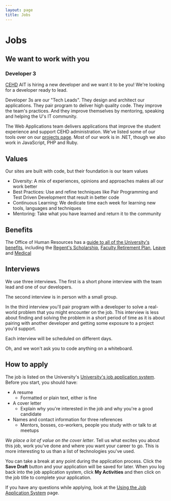 ```yaml
---
layout: page
title: Jobs
---
```


# Jobs
## We want to work with you

### Developer 3

<a href="http://cehd.umn.edu/">CEHD</a> AIT is hiring a new developer and we
want it to be you! We're looking for a developer ready to lead.

Developer 3s are our "Tech Leads". They design and architect our applications.
They pair program to deliver high quality code. They improve the team's
practices. And they improve themselves by mentoring, speaking and helping the
U's IT community.

The Web Applications team delivers applications that improve the student
experience and support CEHD administration. We've listed some of our tools over
on our [projects page](projects.html). Most of our work is in .NET, though we
also work in JavaScript, PHP and Ruby.

## Values

Our sites are built with code, but their foundation is our team values

- Diversity: A mix of experiences, opinions and approaches makes all our work better
- Best Practices: Use and refine techniques like Pair Programming and Test Driven Development that result in better code
- Continuous Learning: We dedicate time each week for learning new tools, languages and techniques
- Mentoring: Take what you have learned and return it to the community

## Benefits

The Office of Human Resources has a <a
href="https://humanresources.umn.edu/benefits">guide to all of the University's
benefits</a>, including the <a
href="https://humanresources.umn.edu/benefits/tuition-benefits">Regent's
Scholarship</a>, <a
href="http://humanresources.umn.edu/employee-benefits/retirement#anchor-auto">Faculty
Retirement Plan</a>, <a
href="https://humanresources.umn.edu/benefits/vacations-and-leaves">Leave</a>
and <a
href="https://humanresources.umn.edu/employee-benefits/medical">Medical</a>

## Interviews

We use three interviews. The first is a short phone interview with the team
lead and one of our developers.

The second interview is in person with a small group.

In the third interview you'll pair program with a developer to solve a
real-world problem that you might encounter on the job. This interview is less
about finding and solving the problem in a short period of time as it is about
pairing with another developer and getting some exposure to a project you'd
support.

Each interview will be scheduled on different days.

Oh, and we won't ask you to code anything on a whiteboard.

## How to apply

The job is listed on the University's <a
href="https://z.umn.edu/asr_dev3_external">University's job application
system</a>. Before you start, you should have:

- A resume
  - Formatted or plain text, either is fine
- A cover letter
  - Explain why you're interested in the job and why you're a good candidate
- Names and contact information for three references
  - Mentors, bosses, co-workers, people you study with or talk to at meetups

*We place a lot of value on the cover letter*. Tell us what excites you about
this job, work you've done and where you want your career to go. This is more
interesting to us than a list of technologies you've used.

You can take a break at any point during the application process. Click the
<strong>Save Draft</strong> button and your application will be saved for
later. When you log back into the job application system, click <strong>My
Activities</strong> and then click on the job title to complete your
application.

If you have any questions while applying, look at the <a
href="http://humanresources.umn.edu/find-job/using-employment-system">Using the
Job Application System</a> page.
